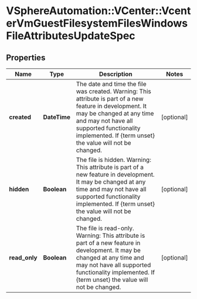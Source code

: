 # VSphereAutomation::VCenter::VcenterVmGuestFilesystemFilesWindowsFileAttributesUpdateSpec

## Properties
Name | Type | Description | Notes
------------ | ------------- | ------------- | -------------
**created** | **DateTime** | The date and time the file was created. Warning: This attribute is part of a new feature in development. It may be changed at any time and may not have all supported functionality implemented. If {term unset} the value will not be changed. | [optional] 
**hidden** | **Boolean** | The file is hidden. Warning: This attribute is part of a new feature in development. It may be changed at any time and may not have all supported functionality implemented. If {term unset} the value will not be changed. | [optional] 
**read_only** | **Boolean** | The file is read-only. Warning: This attribute is part of a new feature in development. It may be changed at any time and may not have all supported functionality implemented. If {term unset} the value will not be changed. | [optional] 


